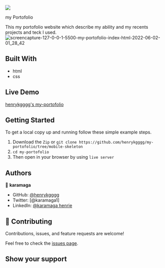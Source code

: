 ![](https://img.shields.io/badge/Microverse-blueviolet)

my Portofolio

This my portofolio website which describe my ability and my recents projects and teck I used.
![screencapture-127-0-0-1-5500-my-portofolio-index-html-2022-06-02-01_28_42](https://user-images.githubusercontent.com/88551100/171454504-97247069-8f01-47b7-932d-c188e37e1ad1.png)

## Built With

- html
- css

## Live Demo

[henrykgggg's my-portofolio](https://henrykgggg.github.io/)

## Getting Started

To get a local copy up and running follow these simple example steps.

1. Download the `Zip` or `git clone https://github.com/henrykgggg/my-portofolio/tree/mobile-skeleton `
2. `cd my-portofolio`
3. Then open in your browser by using `live server`

## Authors

👤 **karamaga**

- GitHub: [@henrykgggg ](https://github.com/henrykgggg)
- Twitter: [@karamaga1]
- LinkedIn: [@karamaga henrie](https://www.linkedin.com/in/karamaga-henrie-35a539232/)

## 🤝 Contributing

Contributions, issues, and feature requests are welcome!

Feel free to check the [issues page](../../issues/).

## Show your support
